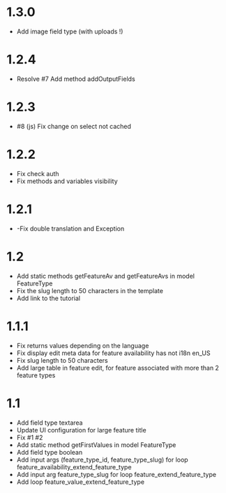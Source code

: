 # 1.3.0

- Add image field type (with uploads !)

# 1.2.4

- Resolve #7 Add method addOutputFields

# 1.2.3

- #8 (js) Fix change on select not cached

# 1.2.2

- Fix check auth
- Fix methods and variables visibility

# 1.2.1

- -Fix double translation and Exception

# 1.2

- Add static methods getFeatureAv and getFeatureAvs in model FeatureType
- Fix the slug length to 50 characters in the template
- Add link to the tutorial

# 1.1.1

- Fix returns values depending on the language
- Fix display edit meta data for feature availability has not i18n en_US
- Fix slug length to 50 characters
- Add large table in feature edit, for feature associated with more than 2 feature types

# 1.1

- Add field type textarea
- Update UI configuration for large feature title
- Fix #1 #2
- Add static method getFirstValues in model FeatureType
- Add field type boolean
- Add input args (feature_type_id, feature_type_slug) for loop feature_availability_extend_feature_type
- Add input arg feature_type_slug for loop feature_extend_feature_type
- Add loop feature_value_extend_feature_type